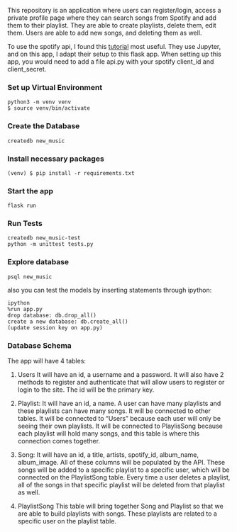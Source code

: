 This repository is an application where users can register/login, access a private profile page where they can search songs from Spotify and add them to their playlist. They are able to create playlists, delete them, edit them. Users are able to add new songs, and deleting them as well. 

To use the spotify api, I found this [tutorial](https://www.youtube.com/watch?v=xdq6Gz33khQ) most useful. They use Jupyter, and on this app, I adapt their setup to this flask app. When setting up this app, you would need to add a file api.py with your spotify client_id and client_secret.


### Set up Virtual Environment

```console
python3 -m venv venv
$ source venv/bin/activate
```

### Create the Database

```console
createdb new_music
```

### Install necessary packages

```console
(venv) $ pip install -r requirements.txt
```



### Start the app

```console
flask run
```

### Run Tests

```console
createdb new_music-test
python -m unittest tests.py
```


### Explore database

```console
psql new_music
```

also you can test the models by inserting statements through ipython:
```console
ipython 
%run app.py
drop database: db.drop_all()
create a new database: db.create_all()
(update session key on app.py)
```



### Database Schema

The app will have 4 tables:

1. Users 
It will have an id, a username and a password. It will also have 2 methods to register and authenticate that will allow users to register or login to the site. The id will be the primary key.

2. Playlist:
It will have an id, a name. A user can have many playlists and these playlists can have many songs. It will be connected to other tables. 
It will be connected to “Users” because each user will only be seeing their own playlists. 
It will be connected to PlaylisSong because each playlist will hold many songs, and this table is where this connection comes together.

3. Song: 
It will have an id, a title, artists, spotify_id, album_name, album_image. All of these columns will be populated by the API. These songs will be added to a specific playlist to a specific user, which will be connected on the PlaylistSong table. Every time a user deletes a playlist, all of the songs in that specific playlist will be deleted from that playlist as well.

4. PlaylistSong 
This table will bring together  Song and Playlist so that we are able to build playlists with songs. These playlists are related to a specific user on the playlist table.
